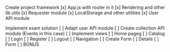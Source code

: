 Create project framework
[x] App.js with router in it
[x] Rendering and other lib utils
[x] Requester module
[x] LocalStorage and other utilities
[x] User API module

Implement exam solution
[ ] Adapt user API module
[ ] Create collection API module (Events in this case)
[ ] Implement views
    [ ] Home pageg
    [ ] Catalog
    [ ] Login
    [ ] Register
    [ ] Logout
    [ ] Navigation
    [ ] Create Form
    [ ] Details
    [ ] Form
    [ ] BONUS